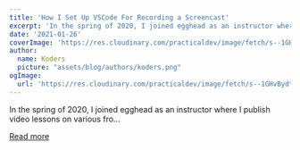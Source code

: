 ```yaml
---
title: 'How I Set Up VSCode For Recording a Screencast'
excerpt: 'In the spring of 2020, I joined egghead as an instructor where I publish video lessons on various fro...'
date: '2021-01-26'
coverImage: 'https://res.cloudinary.com/practicaldev/image/fetch/s--1GHvBydt--/c_imagga_scale,f_auto,fl_progressive,h_420,q_auto,w_1000/https://dev-to-uploads.s3.amazonaws.com/i/u48t5x9zb6la5yizb9yn.png'
author:
  name: Koders
  picture: "assets/blog/authors/koders.png"
ogImage:
  url: 'https://res.cloudinary.com/practicaldev/image/fetch/s--1GHvBydt--/c_imagga_scale,f_auto,fl_progressive,h_420,q_auto,w_1000/https://dev-to-uploads.s3.amazonaws.com/i/u48t5x9zb6la5yizb9yn.png'
---
```


In the spring of 2020, I joined egghead as an instructor where I publish video lessons on various fro...

[Read more](https://dev.to/5t3ph/how-i-set-up-vscode-for-recording-a-screencast-be7)

